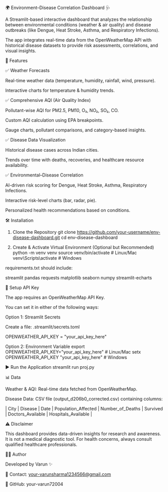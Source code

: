 🌍 Environment–Disease Correlation Dashboard 🩺

A Streamlit-based interactive dashboard that analyzes the relationship between environmental conditions (weather & air quality) and disease outbreaks (like Dengue, Heat Stroke, Asthma, and Respiratory Infections).

The app integrates real-time data from the OpenWeatherMap API
 with historical disease datasets to provide risk assessments, correlations, and visual insights.

🚀 Features

✅ Weather Forecasts

Real-time weather data (temperature, humidity, rainfall, wind, pressure).

Interactive charts for temperature & humidity trends.

✅ Comprehensive AQI (Air Quality Index)

Pollutant-wise AQI for PM2.5, PM10, O₃, NO₂, SO₂, CO.

Custom AQI calculation using EPA breakpoints.

Gauge charts, pollutant comparisons, and category-based insights.

✅ Disease Data Visualization

Historical disease cases across Indian cities.

Trends over time with deaths, recoveries, and healthcare resource availability.

✅ Environmental–Disease Correlation

AI-driven risk scoring for Dengue, Heat Stroke, Asthma, Respiratory Infections.

Interactive risk-level charts (bar, radar, pie).

Personalized health recommendations based on conditions.

🛠️ Installation
1. Clone the Repository
git clone https://github.com/your-username/env-disease-dashboard.git
cd env-disease-dashboard

2. Create & Activate Virtual Environment (Optional but Recommended)
python -m venv venv
source venv/bin/activate   # Linux/Mac
venv\Scripts\activate      # Windows


requirements.txt should include:

streamlit
pandas
requests
matplotlib
seaborn
numpy
streamlit-echarts

🔑 Setup API Key

The app requires an OpenWeatherMap API Key.

You can set it in either of the following ways:

Option 1: Streamlit Secrets

Create a file: .streamlit/secrets.toml

OPENWEATHER_API_KEY = "your_api_key_here"

Option 2: Environment Variable
export OPENWEATHER_API_KEY="your_api_key_here"   # Linux/Mac
setx OPENWEATHER_API_KEY "your_api_key_here"     # Windows

▶️ Run the Application
streamlit run proj.py


📊 Data

Weather & AQI: Real-time data fetched from OpenWeatherMap.

Disease Data: CSV file (output_d206b0_corrected.csv) containing columns:

| City | Disease | Date | Population_Affected | Number_of_Deaths | Survived | Doctors_Available | Hospitals_Available |


⚠️ Disclaimer

This dashboard provides data-driven insights for research and awareness. It is not a medical diagnostic tool.
For health concerns, always consult qualified healthcare professionals.

👨‍💻 Author

Developed by Varun ✨

📧 Contact: your-varunsharma1234566@gmail.com

🔗 GitHub: your-varun72004
